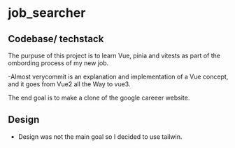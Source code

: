 # job_searcher

## Codebase/ techstack 

The purpuse of this project is to learn Vue, pinia and vitests as part of the ombording process of my new job. 

-Almost verycommit is an explanation and implementation of a Vue concept, and it goes from Vue2 all the Way to vue3.

The end goal is to make a clone of the google careeer website. 

## Design 

- Design was not the main goal so I decided to use tailwin. 




